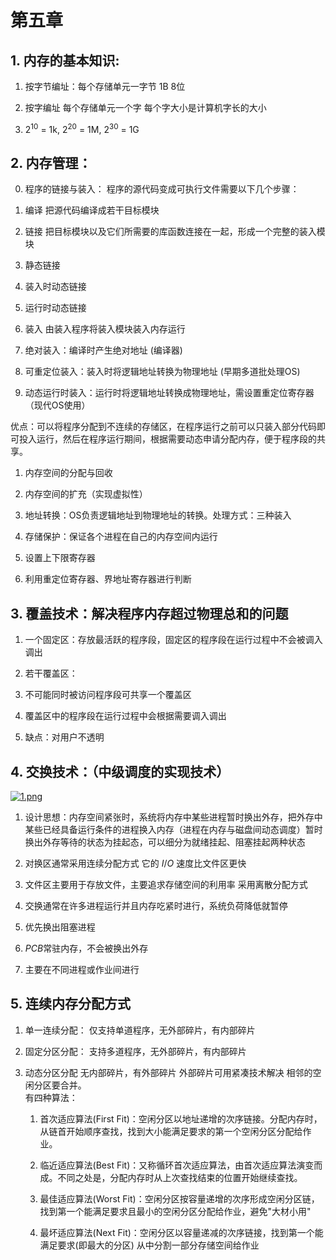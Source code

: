 
# 第五章

  

## 1. 内存的基本知识:

1. 按字节编址：每个存储单元一字节 1B 8位

2. 按字编址 每个存储单元一个字 每个字大小是计算机字长的大小

3. $2^{10}$ = 1k, $2^{20}$ = 1M, $2^{30}$ = 1G

## 2. 内存管理：

0. 程序的链接与装入： 程序的源代码变成可执行文件需要以下几个步骤：

1. 编译 把源代码编译成若干目标模块

2. 链接 把目标模块以及它们所需要的库函数连接在一起，形成一个完整的装入模块

1. 静态链接

2. 装入时动态链接

3. 运行时动态链接

3. 装入 由装入程序将装入模块装入内存运行

1. 绝对装入：编译时产生绝对地址 (编译器)

2. 可重定位装入：装入时将逻辑地址转换为物理地址 (早期多道批处理OS)

3. 动态运行时装入：运行时将逻辑地址转换成物理地址，需设置重定位寄存器（现代OS使用）

优点：可以将程序分配到不连续的存储区，在程序运行之前可以只装入部分代码即可投入运行，然后在程序运行期间，根据需要动态申请分配内存，便于程序段的共享。

1. 内存空间的分配与回收

2. 内存空间的扩充（实现虚拟性）

3. 地址转换：OS负责逻辑地址到物理地址的转换。处理方式：三种装入

4. 存储保护：保证各个进程在自己的内存空间内运行

1. 设置上下限寄存器

2. 利用重定位寄存器、界地址寄存器进行判断

## 3. 覆盖技术：解决程序内存超过物理总和的问题

1. 一个固定区：存放最活跃的程序段，固定区的程序段在运行过程中不会被调入调出

2. 若干覆盖区：

1. 不可能同时被访问程序段可共享一个覆盖区

2. 覆盖区中的程序段在运行过程中会根据需要调入调出

3. 缺点：对用户不透明

## 4. 交换技术：（中级调度的实现技术）
[![1.png](https://i.postimg.cc/15G4nGzC/1.png)](https://postimg.cc/hfGKN7TT)
1. 设计思想：内存空间紧张时，系统将内存中某些进程暂时换出外存，把外存中某些已经具备运行条件的进程换入内存（进程在内存与磁盘间动态调度）暂时换出外存等待的状态为挂起态，可以细分为就绪挂起、阻塞挂起两种状态

2. 对换区通常采用连续分配方式 它的 $I/O$ 速度比文件区更快

3. 文件区主要用于存放文件，主要追求存储空间的利用率 采用离散分配方式

4. 交换通常在许多进程运行并且内存吃紧时进行，系统负荷降低就暂停

5. 优先换出阻塞进程

6.  $PCB$常驻内存，不会被换出外存

7. 主要在不同进程或作业间进行

## 5. 连续内存分配方式
1. 单一连续分配： 仅支持单道程序，无外部碎片，有内部碎片  
   
2. 固定分区分配： 支持多道程序，无外部碎片，有内部碎片  
   
3. 动态分区分配 无内部碎片，有外部碎片 外部碎片可用紧凑技术解决 相邻的空闲分区要合并。    
   有四种算法：
   1. 首次适应算法(First Fit)：空闲分区以地址递增的次序链接。分配内存时，从链首开始顺序查找，找到大小能满足要求的第一个空闲分区分配给作业。  
   
   2. 临近适应算法(Best Fit)：又称循环首次适应算法，由首次适应算法演变而成。不同之处是，分配内存时从上次查找结束的位置开始继续查找。  
   
   3. 最佳适应算法(Worst Fit)：空闲分区按容量递增的次序形成空闲分区链，找到第一个能满足要求且最小的空闲分区分配给作业，避免"大材小用"  

   4. 最坏适应算法(Next Fit)：空闲分区以容量递减的次序链接，找到第一个能满足要求(即最大的分区) 从中分割一部分存储空间给作业
